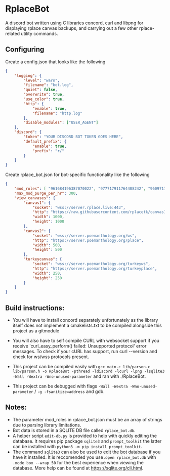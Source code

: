 # RplaceBot
A discord bot written using C libraries concord, curl and libpng for displaying rplace canvas backups, and carrying out a few other rplace-related utility commands.

## Configuring
Create a config.json that looks like the following
```json
{
    "logging": {
        "level": "warn",
        "filename": "bot.log",
        "quiet": false,
        "overwrite": true,
        "use_color": true,
        "http": {
            "enable": true,
            "filename": "http.log"
        },
        "disable_modules": ["USER_AGENT"]
    },
    "discord": {
        "token": "YOUR DISCORD BOT TOKEN GOES HERE",
        "default_prefix": {
            "enable": true,
            "prefix": "r/"
        }
    }
}
```

Create rplace_bot.json for bot-specific functionality like the following
```json
{
    "mod_roles": [ "961684196387070022", "977717911764488242", "960971746842935297" ],
    "max_mod_purge_per_hr": 300,
    "view_canvases": {
        "canvas1": {
            "socket": "wss://server.rplace.live:443",
            "http": "https://raw.githubusercontent.com/rplacetk/canvas1/main/place",
            "width": 1000,
            "height": 1000
        },
        "canvas2": {
            "socket": "wss://server.poemanthology.org/ws",
            "http": "https://server.poemanthology.org/place",
            "width": 500,
            "height": 500
        },
        "turkeycanvas": {
            "socket": "wss://server.poemanthology.org/turkeyws",
            "http": "https://server.poemanthology.org/turkeyplace",
            "width": 250,
            "height": 250
        }
    }
}
```
## Build instructions:
 - You will have to install concord separately unfortunately as the library itself
does not implement a cmakelists.txt to be compiled alongside this project as a gitmodule

 - You will also have to self compile CURL with websocket support if you receive 'curl_easy_perform() failed: Unsupported protocol'
error messages. To check if your cURL has support, run curl --version and check for ws/wss protocols present.

 - This project can be compiled easily with `gcc main.c lib/parson.c lib/parson.h -o RplaceBot -pthread -ldiscord -lcurl -lpng -lsqlite3 -Wall -Wextra -Wno-unused-parameter` and ran with ./RplaceBot.

 - This project can be debugged with flags `-Wall -Wextra -Wno-unused-parameter` / `-g -fsanitize=address` and gdb.

## Notes:
 - The parameter mod_roles in rplace_bot.json must be an array of strings due to parsing library limitations.
 - Bot data is stored in a SQLITE DB file called `rplace_bot.db`.
 - A helper script `edit-db.py` is provided to help with quickly editing the database.
It requires pip package `sqlite3` and `prompt_toolkit` the latter can be installed with
`python3 -m pip install prompt_toolkit`.
 - The command `sqlite3` can also be used to edit the bot database if you have it installed. It is reccomended you
use`.open rplace_bot.db` with `.mode box --wrap 50` for the best experience when viewing the database. More help
can be found at https://sqlite.org/cli.html.